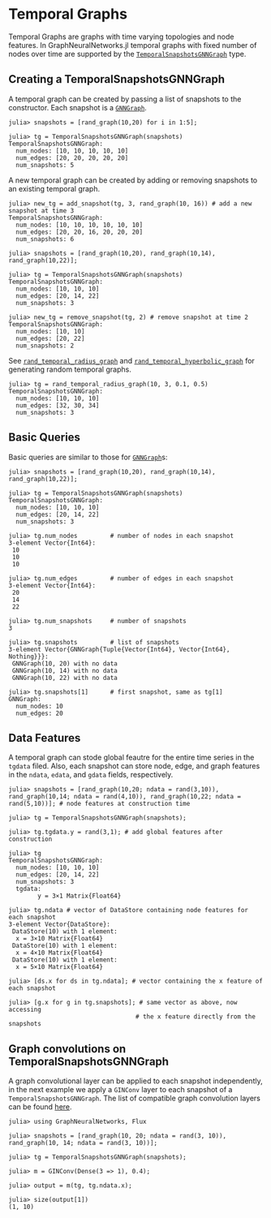 # Temporal Graphs

Temporal Graphs are graphs with time varying topologies and node features. In GraphNeuralNetworks.jl temporal graphs with fixed number of nodes over time are supported by the [`TemporalSnapshotsGNNGraph`](@ref) type.

## Creating a TemporalSnapshotsGNNGraph

A temporal graph can be created by passing a list of snapshots to the constructor. Each snapshot is a [`GNNGraph`](@ref). 

```jldoctest
julia> snapshots = [rand_graph(10,20) for i in 1:5];

julia> tg = TemporalSnapshotsGNNGraph(snapshots)
TemporalSnapshotsGNNGraph:
  num_nodes: [10, 10, 10, 10, 10]
  num_edges: [20, 20, 20, 20, 20]
  num_snapshots: 5
```

A new temporal graph can be created by adding or removing snapshots to an existing temporal graph. 

```jldoctest
julia> new_tg = add_snapshot(tg, 3, rand_graph(10, 16)) # add a new snapshot at time 3
TemporalSnapshotsGNNGraph:
  num_nodes: [10, 10, 10, 10, 10, 10]
  num_edges: [20, 20, 16, 20, 20, 20]
  num_snapshots: 6
```
```jldoctest
julia> snapshots = [rand_graph(10,20), rand_graph(10,14), rand_graph(10,22)];

julia> tg = TemporalSnapshotsGNNGraph(snapshots)
TemporalSnapshotsGNNGraph:
  num_nodes: [10, 10, 10]
  num_edges: [20, 14, 22]
  num_snapshots: 3

julia> new_tg = remove_snapshot(tg, 2) # remove snapshot at time 2
TemporalSnapshotsGNNGraph:
  num_nodes: [10, 10]
  num_edges: [20, 22]
  num_snapshots: 2
```

See [`rand_temporal_radius_graph`](@ref) and [`rand_temporal_hyperbolic_graph`](@ref) for generating random temporal graphs. 

```jldoctest
julia> tg = rand_temporal_radius_graph(10, 3, 0.1, 0.5)
TemporalSnapshotsGNNGraph:
  num_nodes: [10, 10, 10]
  num_edges: [32, 30, 34]
  num_snapshots: 3
``` 

## Basic Queries

Basic queries are similar to those for [`GNNGraph`](@ref)s:
```jldoctest
julia> snapshots = [rand_graph(10,20), rand_graph(10,14), rand_graph(10,22)];

julia> tg = TemporalSnapshotsGNNGraph(snapshots)
TemporalSnapshotsGNNGraph:
  num_nodes: [10, 10, 10]
  num_edges: [20, 14, 22]
  num_snapshots: 3

julia> tg.num_nodes         # number of nodes in each snapshot
3-element Vector{Int64}:
 10
 10
 10

julia> tg.num_edges         # number of edges in each snapshot
3-element Vector{Int64}:
 20
 14
 22

julia> tg.num_snapshots     # number of snapshots
3

julia> tg.snapshots         # list of snapshots
3-element Vector{GNNGraph{Tuple{Vector{Int64}, Vector{Int64}, Nothing}}}:
 GNNGraph(10, 20) with no data
 GNNGraph(10, 14) with no data
 GNNGraph(10, 22) with no data

julia> tg.snapshots[1]      # first snapshot, same as tg[1]
GNNGraph:
  num_nodes: 10
  num_edges: 20
```

## Data Features
A temporal graph can stode global feautre for the entire time series in the `tgdata` filed.
Also, each snapshot can store node, edge, and graph features in the `ndata`, `edata`, and `gdata` fields, respectively. 

```jldoctest
julia> snapshots = [rand_graph(10,20; ndata = rand(3,10)), rand_graph(10,14; ndata = rand(4,10)), rand_graph(10,22; ndata = rand(5,10))]; # node features at construction time

julia> tg = TemporalSnapshotsGNNGraph(snapshots);

julia> tg.tgdata.y = rand(3,1); # add global features after construction

julia> tg
TemporalSnapshotsGNNGraph:
  num_nodes: [10, 10, 10]
  num_edges: [20, 14, 22]
  num_snapshots: 3
  tgdata:
        y = 3×1 Matrix{Float64}

julia> tg.ndata # vector of DataStore containing node features for each snapshot
3-element Vector{DataStore}:
 DataStore(10) with 1 element:
  x = 3×10 Matrix{Float64}
 DataStore(10) with 1 element:
  x = 4×10 Matrix{Float64}
 DataStore(10) with 1 element:
  x = 5×10 Matrix{Float64}

julia> [ds.x for ds in tg.ndata]; # vector containing the x feature of each snapshot

julia> [g.x for g in tg.snapshots]; # same vector as above, now accessing 
                                   # the x feature directly from the snapshots
```

## Graph convolutions on TemporalSnapshotsGNNGraph

A graph convolutional layer can be applied to each snapshot independently, in the next example we apply a `GINConv` layer to each snapshot of a `TemporalSnapshotsGNNGraph`. The list of compatible graph convolution layers can be found [here](api/conv.md). 

```jldoctest
julia> using GraphNeuralNetworks, Flux

julia> snapshots = [rand_graph(10, 20; ndata = rand(3, 10)), rand_graph(10, 14; ndata = rand(3, 10))];

julia> tg = TemporalSnapshotsGNNGraph(snapshots);

julia> m = GINConv(Dense(3 => 1), 0.4);

julia> output = m(tg, tg.ndata.x);

julia> size(output[1])
(1, 10)
```

